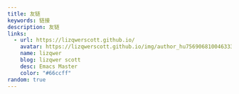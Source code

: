 ```yaml
---
title: 友链
keywords: 链接
description: 友链
links:
  - url: https://lizqwerscott.github.io/
    avatar: https://lizqwerscott.github.io/img/author_hu7569068100463337515.png
    name: lizqwer
    blog: lizqwer scott
    desc: Emacs Master
    color: "#66ccff"
random: true
---
```


<YunLinks :links="frontmatter.links" :random="frontmatter.random" errorImg="https://cdn.yunyoujun.cn/img/avatar/none.jpg" />

